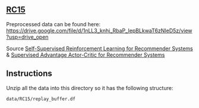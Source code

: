 ## [RC15](https://recsys.acm.org/recsys15/challenge/)
Preprocessed data can be found here: https://drive.google.com/file/d/1nLL3_knhj_RbaP_IepBLkwaT6zNIeD5z/view?usp=drive_open

Source [Self-Supervised Reinforcement Learning for Recommender Systems](https://arxiv.org/pdf/2006.05779.pdf) & [Supervised Advantage Actor-Critic for Recommender Systems](https://arxiv.org/pdf/2111.03474.pdf)

## Instructions
Unzip all the data into this directory so it has the following structure:
```
data/RC15/replay_buffer.df
```